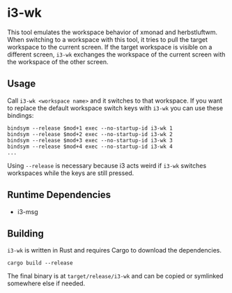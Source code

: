 # i3-wk
This tool emulates the workspace behavior of xmonad and herbstluftwm. When switching to a workspace with this tool, it tries to pull the target workspace to the current screen. If the target workspace is visible on a different screen, `i3-wk` exchanges the workspace of the current screen with the workspace of the other screen.

## Usage
Call `i3-wk <workspace name>` and it switches to that workspace. If you want to replace the default workspace switch keys with `i3-wk` you can use these bindings:

	bindsym --release $mod+1 exec --no-startup-id i3-wk 1
	bindsym --release $mod+2 exec --no-startup-id i3-wk 2
	bindsym --release $mod+3 exec --no-startup-id i3-wk 3
	bindsym --release $mod+4 exec --no-startup-id i3-wk 4
	...

Using `--release` is necessary because i3 acts weird if `i3-wk` switches workspaces while the keys are still pressed.

## Runtime Dependencies
 * i3-msg

## Building

`i3-wk` is written in Rust and requires Cargo to download the dependencies.

	cargo build --release

The final binary is at `target/release/i3-wk` and can be copied or symlinked somewhere else if needed.